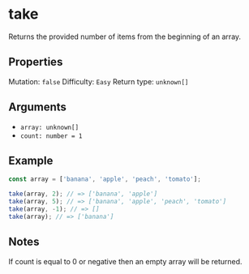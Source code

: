 # take

Returns the provided number of items from the beginning of an array.

## Properties

Mutation: `false`
Difficulty: `Easy`
Return type: `unknown[]`

## Arguments

- `array: unknown[]`
- `count: number = 1`

## Example

```typescript
const array = ['banana', 'apple', 'peach', 'tomato'];

take(array, 2); // => ['banana', 'apple']
take(array, 5); // => ['banana', 'apple', 'peach', 'tomato']
take(array, -1); // => []
take(array); // => ['banana']
```

## Notes

If count is equal to 0 or negative then an empty array will be returned.
